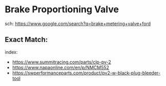 # Brake Proportioning Valve
sch: https://www.google.com/search?q=brake+metering+valve+ford

## Exact Match:
index:
- https://www.summitracing.com/parts/clp-pv-2
- https://www.napaonline.com/en/p/NMCM552
- https://swperformanceparts.com/product/pv2-w-black-plug-bleeder-tool
